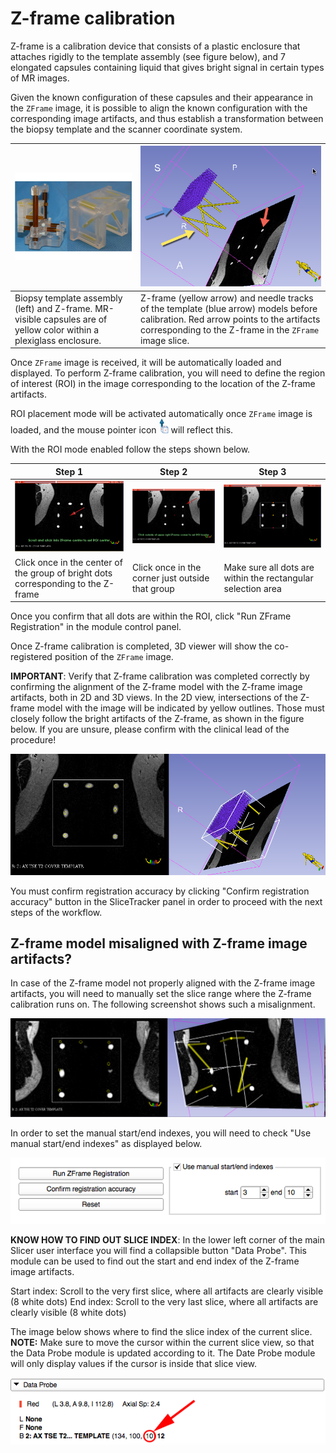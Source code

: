 # Z-frame calibration

Z-frame is a calibration device that consists of a plastic enclosure that attaches rigidly to the template assembly (see figure below), and 7 elongated capsules containing liquid that gives bright signal in certain types of MR images. 

Given the known configuration of these capsules and their appearance in the `ZFrame` image, it is possible to align the known configuration with the corresponding image artifacts, and thus establish a transformation between the biopsy template and the scanner coordinate system.

| ![Biopsy template assembly (left) and Z-frame. MR-visible capsules are of yellow color within a plexiglass enclosure.](../images/zframe.png) | ![Z-frame and needle template models before calibration ](../images/zframe_unregistered_annotated.png) |
| -- | -- |
| Biopsy template assembly (left) and Z-frame. MR-visible capsules are of yellow color within a plexiglass enclosure. | Z-frame (yellow arrow) and needle tracks of the template (blue arrow) models before calibration. Red arrow points to the artifacts corresponding to the Z-frame in the `ZFrame` image slice. |

Once `ZFrame` image is received, it will be automatically loaded and displayed. To perform Z-frame calibration, you will need to define the region of interest (ROI) in the image corresponding to the location of the Z-frame artifacts. 

ROI placement mode will be activated automatically once `ZFrame` image is loaded, and the mouse pointer icon  ![](../images/roi_icon.png) will reflect this. 

With the ROI mode enabled follow the steps shown below.

| Step 1 | Step 2 | Step 3 |
| -- | -- | -- |
| ![](../images/zframe_center.png) | ![](../images/zframe_corner.png) | ![](../images/zframe_roi.png) |
| Click once in the center of the group of bright dots corresponding to the Z-frame | Click once in the corner just outside that group | Make sure all dots are within the rectangular selection area |

Once you confirm that all dots are within the ROI, click "Run ZFrame Registration" in the module control panel.

Once Z-frame calibration is completed, 3D viewer will show the co-registered position of the `ZFrame` image. 

**IMPORTANT**: Verify that Z-frame calibration was completed correctly by confirming the alignment of the Z-frame model with the Z-frame image artifacts, both in 2D and 3D views. In the 2D view, intersections of the Z-frame model with the image will be indicated by yellow outlines. Those must closely follow the bright artifacts of the Z-frame, as shown in the figure below. If you are unsure, please confirm with the clinical lead of the procedure!

![](../images/zframe_verification.png)

You must confirm registration accuracy by clicking "Confirm registration accuracy" button in the SliceTracker panel in order to proceed with the next steps of the workflow.


## Z-frame model misaligned with Z-frame image artifacts?

In case of the Z-frame model not properly aligned with the Z-frame image artifacts, you will need to manually set the slice range where the Z-frame calibration runs on. The following screenshot shows such a misalignment.

![](../images/zframe_misaligned.png)

In order to set the manual start/end indexes, you will need to check "Use manual start/end indexes" as displayed below.

![](../images/zframe_calibration_manual_start_end.png)

**KNOW HOW TO FIND OUT SLICE INDEX**: In the lower left corner of the main Slicer user interface you will find a collapsible button "Data Probe". This module can be used to find out the start and end index of the Z-frame image artifacts.

Start index: Scroll to the very first slice, where all artifacts are clearly visible (8 white dots)
End index: Scroll to the very last slice, where all artifacts are clearly visible (8 white dots)

The image below shows where to find the slice index of the current slice. **NOTE:** Make sure to move the cursor within the current slice view, so that the Data Probe module is updated according to it. The Date Probe module will only display values if the cursor is inside that slice view.

![](../images/zframe_dataprobe_slice_index.png)
